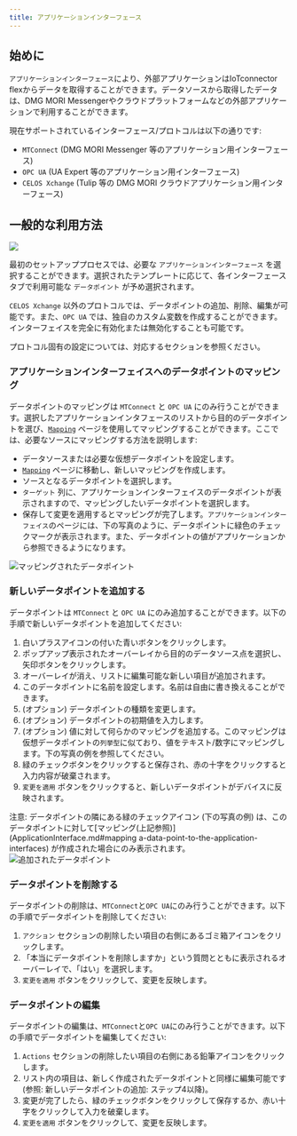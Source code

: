 ```yaml
---
title: アプリケーションインターフェース
---
```


## 始めに

`アプリケーションインターフェース`により、外部アプリケーションはIoTconnector flexからデータを取得することができます。データソースから取得したデータは、DMG MORI Messengerやクラウドプラットフォームなどの外部アプリケーションで利用することができます。

現在サポートされているインターフェース/プロトコルは以下の通りです:

- `MTConnect` (DMG MORI Messenger 等のアプリケーション用インターフェース)
- `OPC UA` (UA Expert 等のアプリケーション用インターフェース)
- `CELOS Xchange` (Tulip 等の DMG MORI クラウドアプリケーション用インターフェース)

## 一般的な利用方法

![](/img/applicationinterface/overview.png)

最初のセットアッププロセスでは、必要な `アプリケーションインターフェース` を選択することができます。選択されたテンプレートに応じて、各インターフェースタブで利用可能な `データポイント` が予め選択されます。

`CELOS Xchange` 以外のプロトコルでは、データポイントの追加、削除、編集が可能です。また、`OPC UA` では、独自のカスタム変数を作成することができます。インターフェイスを完全に有効化または無効化することも可能です。

プロトコル固有の設定については、対応するセクションを参照ください。

### アプリケーションインターフェイスへのデータポイントのマッピング

データポイントのマッピングは `MTConnect` と `OPC UA` にのみ行うことができます。選択したアプリケーションインタフェースのリストから目的のデータポイントを選び、[`Mapping`](Mapping.md) ページを使用してマッピングすることができます。ここでは、必要なソースにマッピングする方法を説明します:

- データソースまたは必要な仮想データポイントを設定します。
- [`Mapping`](Mapping.md) ページに移動し、新しいマッピングを作成します。
- ソースとなるデータポイントを選択します。
- `ターゲット` 列に、アプリケーションインターフェイスのデータポイントが表示されますので、マッピングしたいデータポイントを選択します。
- 保存して変更を適用するとマッピングが完了します。`アプリケーションインターフェイス`のページには、下の写真のように、データポイントに緑色のチェックマークが表示されます。また、データポイントの値がアプリケーションから参照できるようになります。

![マッピングされたデータポイント](/img/applicationinterface/mapped_application_interface_datapoint.png)

### 新しいデータポイントを追加する

データポイントは `MTConnect` と `OPC UA` にのみ追加することができます。以下の手順で新しいデータポイントを追加してください:

1. 白いプラスアイコンの付いた青いボタンをクリックします。
2. ポップアップ表示されたオーバーレイから目的のデータソース点を選択し、矢印ボタンをクリックします。
3. オーバーレイが消え、リストに編集可能な新しい項目が追加されます。
4. このデータポイントに名前を設定します。名前は自由に書き換えることができます。
5. (オプション) データポイントの種類を変更します。
6. (オプション) データポイントの初期値を入力します。
7. (オプション) 値に対して何らかのマッピングを追加する。このマッピングは仮想データポイントの`列挙型`に似ており、値をテキスト/数字にマッピングします。下の写真の例を参照してください。
8. 緑のチェックボタンをクリックすると保存され、赤の十字をクリックすると入力内容が破棄されます。
9. `変更を適用` ボタンをクリックすると、新しいデータポイントがデバイスに反映されます。

注意: データポイントの隣にある緑のチェックアイコン (下の写真の例) は、このデータポイントに対して[マッピング(上記参照)](ApplicationInterface.md#mapping a-data-point-to-the-application-interfaces) が作成された場合にのみ表示されます。
![追加されたデータポイント](/img/applicationinterface/applicationinterface_added_datapoint.png)

### データポイントを削除する

データポイントの削除は、`MTConnect`と`OPC UA`にのみ行うことができます。以下の手順でデータポイントを削除してください:

1. `アクション` セクションの削除したい項目の右側にあるゴミ箱アイコンをクリックします。
2. 「本当にデータポイントを削除しますか」という質問とともに表示されるオーバーレイで、「はい」を選択します。
3. `変更を適用` ボタンをクリックして、変更を反映します。

### データポイントの編集

データポイントの編集は、`MTConnect`と`OPC UA`にのみ行うことができます。以下の手順でデータポイントを編集してください:

1. `Actions` セクションの削除したい項目の右側にある鉛筆アイコンをクリックします。
2. リスト内の項目は、新しく作成されたデータポイントと同様に編集可能です(参照: 新しいデータポイントの追加: ステップ4以降)。
3. 変更が完了したら、緑のチェックボタンをクリックして保存するか、赤い十字をクリックして入力を破棄します。
4. `変更を適用` ボタンをクリックして、変更を反映します。
